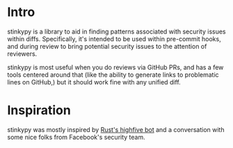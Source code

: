 Intro
=====

stinkypy is a library to aid in finding patterns associated with security 
issues within diffs. Specifically, it's intended to be used within 
pre-commit hooks, and during review to bring potential security issues to the
attention of reviewers.

stinkypy is most useful when you do reviews via GitHub PRs, and has a few tools
centered around that (like the ability to generate links to problematic lines on
GitHub,) but it should work fine with any unified diff.

Inspiration
===========

stinkypy was mostly inspired by [Rust's highfive bot](https://github.com/nick29581/highfive)
and a conversation with some nice folks from Facebook's security team.
